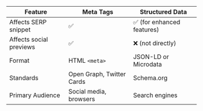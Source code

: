 
| Feature                 | Meta Tags                 | Structured Data           |
| ----------------------- | ------------------------- | ------------------------- |
| Affects SERP snippet    | ✅                         | ✅ (for enhanced features) |
| Affects social previews | ✅                         | ❌ (not directly)          |
| Format                  | HTML `<meta>`             | JSON-LD or Microdata      |
| Standards               | Open Graph, Twitter Cards | Schema.org                |
| Primary Audience        | Social media, browsers    | Search engines            |
